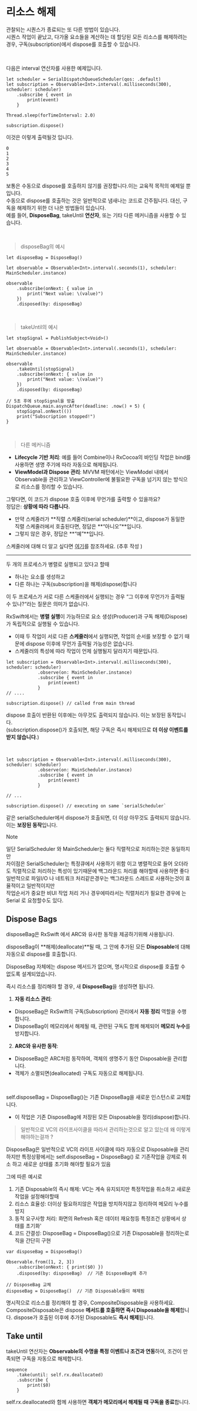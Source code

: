 # 리소스 해제

관찰되는 시퀀스가 종료되는 또 다른 방법이 있습니다.  
시퀀스 작업이 끝났고, 다가올 요소들을 계산하는 데 할당된 모든 리소스를 해제하려는 경우, 구독(subscription)에서 dispose를 호출할 수 있습니다.

<br/>

다음은 interval 연산자를 사용한 예제입니다.
```
let scheduler = SerialDispatchQueueScheduler(qos: .default)
let subscription = Observable<Int>.interval(.milliseconds(300), scheduler: scheduler)
    .subscribe { event in
        print(event)
    }

Thread.sleep(forTimeInterval: 2.0)

subscription.dispose()
```
이것은 이렇게 출력될것 입니다.

```
0
1
2
3
4
5
```

보통은 수동으로 dispose를 호출하지 않기를 권장합니다.이는 교육적 목적의 예제일 뿐입니다.  
수동으로 dispose를 호출하는 것은 일반적으로 냄새나는 코드로 간주됩니다. 대신, 구독을 해제하기 위한 더 나은 방법들이 있습니다.   
예를 들어, **DisposeBag**, takeUntil **연산자**, 또는 기타 다른 메커니즘을 사용할 수 있습니다.

<br/>

>disposeBag의 예시 
```
let disposeBag = DisposeBag()

let observable = Observable<Int>.interval(.seconds(1), scheduler: MainScheduler.instance)

observable
    .subscribe(onNext: { value in
        print("Next value: \(value)")
    })
    .disposed(by: disposeBag)
```

<br/>

>takeUntil의 예시
```
let stopSignal = PublishSubject<Void>()

let observable = Observable<Int>.interval(.seconds(1), scheduler: MainScheduler.instance)

observable
    .takeUntil(stopSignal)
    .subscribe(onNext: { value in
        print("Next value: \(value)")
    })
    .disposed(by: disposeBag)

// 5초 후에 stopSignal을 방출
DispatchQueue.main.asyncAfter(deadline: .now() + 5) {
    stopSignal.onNext(())
    print("Subscription stopped!")
}
```

<br/>

> 다른 메커니즘
- **Lifecycle 기반 처리**: 예를 들어 Combine이나 RxCocoa의 바인딩 작업은 bind를 사용하면 생명 주기에 따라 자동으로 해제됩니다.
- **ViewModel과 Dispose 관리**: MVVM 패턴에서는 ViewModel 내에서 Observable을 관리하고 ViewController에 불필요한 구독을 넘기지 않는 방식으로 리소스를 정리할 수 있습니다.

그렇다면, 이 코드가 dispose 호출 이후에 무언가를 출력할 수 있을까요?  
정답은: **상황에 따라 다릅니다.**

- 만약 스케줄러가 **직렬 스케줄러(serial scheduler)**이고, dispose가 동일한 직렬 스케줄러에서 호출된다면, 정답은 **“아니오”**입니다.
- 그렇지 않은 경우, 정답은 **“예”**입니다.

스케줄러에 대해 더 알고 싶다면 [여기](%EB%A7%81%ED%81%AC)를 참조하세요. (추후 작성 )


---


두 개의 프로세스가 병렬로 실행되고 있다고 할때
- 하나는 요소를 생성하고
-  다른 하나는 구독(subscription)을 해제(dispose)합니다

이 두 프로세스가 서로 다른 스케줄러에서 실행되는 경우 “그 이후에 무언가가 출력될 수 있나?“라는 질문은 의미가 없습니다.

RxSwift에서는 **병렬 실행**이 가능하므로 요소 생성(Producer)과 구독 해제(Dispose)가 독립적으로 실행될 수 있습니다.

- 이때 두 작업이 서로 다른 **스케줄러**에서 실행되면, 작업의 순서를 보장할 수 없기 때문에 dispose 이후에 무언가 출력될 가능성은 없습니다.
- 스케줄러의 특성에 따라 작업이 언제 실행될지 달라지기 때문입니다.

```
let subscription = Observable<Int>.interval(.milliseconds(300), scheduler: scheduler)
            .observe(on: MainScheduler.instance)
            .subscribe { event in
                print(event)
            }
// ....

subscription.dispose() // called from main thread
```

dispose 호출이 반환된 이후에는 아무것도 출력되지 않습니다. 이는 보장된 동작입니다.   
(subscription.dispose()가 호출되면, 해당 구독은 즉시 해제되므로 **더 이상 이벤트를 받지 않습니다**.)


<br/>

```
let subscription = Observable<Int>.interval(.milliseconds(300), scheduler: scheduler)
            .observe(on: MainScheduler.instance)
            .subscribe { event in
                print(event)
            }

// ...

subscription.dispose() // executing on same `serialScheduler`
```

같은 serialScheduler에서 dispose가 호출되면, 더 이상 아무것도 출력되지 않습니다. 이는 **보장된 동작**입니다.

> [!NOTE]
> 일단 SerialScheduler 와 MainScheduler는 둘다 직렬적으로 처리하는것은 동일하지만  
> 차이점은 SerialScheduler는 특정큐에서 사용하기 위함 이고 병렬적으로 들어 오더라도 직렬적으로 처리하는 특성이 있기때문에 백그라운드 처리를 해야할때 사용하면 좋다  
> 일반적으로 파일I/O 나 네트워크 처리같은경우는 백그라운드 스레드로 사용하는것이 효율적이고 일반적이지만  
> 작업순서가 중요한 비UI 작업 처리 거나 경우에따라서는 직렬처리가 필요한 경우에 는 Serial 로 요청할수도 있다.


## Dispose Bags

disposeBag은 RxSwift 에서 ARC와 유사한 동작을 제공하기위해 사용됩니다.

disposeBag이 **해제(deallocate)**될 때, 그 안에 추가된 모든 **Disposable**에 대해 자동으로 dispose를 호출합니다.

DisposeBag 자체에는 dispose 메서드가 없으며, 명시적으로 dispose를 호출할 수 없도록 설계되었습니다.

즉시 리소스를 정리해야 할 경우, 새 **DisposeBag**을 생성하면 됩니다.

1. **자동 리소스 관리**:

- DisposeBag은 RxSwift의 구독(Subscription) 관리에서 **자동 정리** 역할을 수행합니다.
- DisposeBag이 메모리에서 해제될 때, 관련된 구독도 함께 해제되어 **메모리 누수**를 방지합니다.

2. **ARC와 유사한 동작**:

- DisposeBag은 ARC처럼 동작하여, 객체의 생명주기 동안 Disposable을 관리합니다.
- 객체가 소멸되면(deallocated) 구독도 자동으로 해제됩니다.

<br/>

self.disposeBag = DisposeBag()는 기존 DisposeBag을 새로운 인스턴스로 교체합니다.

- 이 작업은 기존 DisposeBag에 저장된 모든 Disposable을 정리(dispose)합니다.

> 일반적으로 VC의 라이프사이클을 따라서 관리하는것으로 알고 있는데 왜 이렇게 해야하는걸까 ? 

DisposeBag은 일반적으로 VC의 라이프 사이클에 따라 자동으로 Disposable을 관리하지만 
특정상황에서는 self.disposeBag = DisposeBag() 로 기존작업을  강제로 취소 하고 새로운 상태를 초기화 해야할 필요가 있음 

그에 따른 예시로 
1. 기존 Disposable의 즉시 해제: VC는 계속 유지되지만 특정작업을 취소하고 새로운 작업을 설정해야할때 
2. 리소스 효율성: 더이상 필요하지않은 작업을 방치하지않고 정리하여 메모리 누수를 방지
3. 동적 요구사항 처리: 화면의 Refresh 혹은 데이터 재요청등 특정조건 상황에서 상태를 초기화'
4. 코드 간결성: DisposeBag = DisposeBag()으로 기존 Disposable을 정리하는로직을 간단히 구현


```
var disposeBag = DisposeBag()

Observable.from([1, 2, 3])
    .subscribe(onNext: { print($0) })
    .disposed(by: disposeBag)  // 기존 DisposeBag에 추가

// DisposeBag 교체
disposeBag = DisposeBag()  // 기존 Disposable들이 해제됨
```


명시적으로 리소스를 정리해야 할 경우, CompositeDisposable을 사용하세요. 
CompositeDisposable은 dispose **메서드를 호출하면 즉시 Disposable을 해제**합니다.
dispose가 호출된 이후에 추가된 Disposable도 **즉시 해제**됩니다.

## Take until

takeUntil 연산자는 **Observable의 수명을 특정 이벤트나 조건과 연동**하여, 조건이 만족되면 구독을 자동으로 해제합니다.

```
sequence
    .take(until: self.rx.deallocated)
    .subscribe {
        print($0)
    }
```
self.rx.deallocated와 함께 사용하면 **객체가 메모리에서 해제될 때 구독을 종료**합니다.





